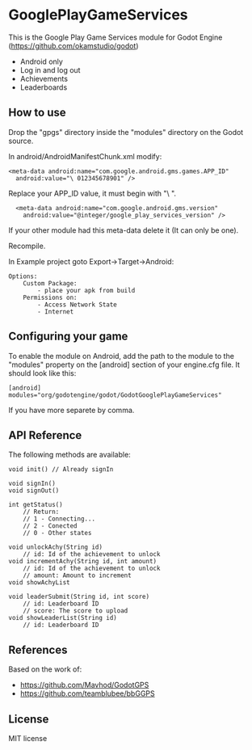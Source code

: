GooglePlayGameServices
=====
This is the Google Play Game Services module for Godot Engine (https://github.com/okamstudio/godot)
- Android only
- Log in and log out
- Achievements
- Leaderboards

How to use
----------
Drop the "gpgs" directory inside the "modules" directory on the Godot source.

In android/AndroidManifestChunk.xml modify:
```
<meta-data android:name="com.google.android.gms.games.APP_ID"
  android:value="\ 012345678901" />
```
Replace your APP_ID value, it must begin with "\ ".

```
  <meta-data android:name="com.google.android.gms.version"
    android:value="@integer/google_play_services_version" />
```
If your other module had this meta-data delete it (It can only be one).

Recompile.

In Example project goto Export->Target->Android:

	Options:
		Custom Package:
			- place your apk from build
		Permissions on:
			- Access Network State
			- Internet

Configuring your game
---------------------

To enable the module on Android, add the path to the module to the "modules" property on the [android] section of your engine.cfg file. It should look like this:

	[android]
	modules="org/godotengine/godot/GodotGooglePlayGameServices"

If you have more separete by comma.

API Reference
-------------

The following methods are available:
```
void init() // Already signIn

void signIn()
void signOut()

int getStatus()
	// Return:
	// 1 - Connecting...
	// 2 - Conected
	// 0 - Other states

void unlockAchy(String id)
	// id: Id of the achievement to unlock
void incrementAchy(String id, int amount)
	// id: Id of the achievement to unlock
	// amount: Amount to increment
void showAchyList

void leaderSubmit(String id, int score)
	// id: Leaderboard ID
	// score: The score to upload
void showLeaderList(String id)
	// id: Leaderboard ID
```

References
-------------
Based on the work of:
* https://github.com/Mavhod/GodotGPS
* https://github.com/teamblubee/bbGGPS


License
-------------
MIT license
